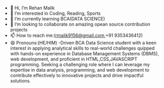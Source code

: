 - 👋 Hi, I’m Rehan Malik
- 👀 I’m interested in Coding, Reading, Sports
- 🌱 I’m currently learning BCA(DATA SCIENCE)
- 💞️ I’m looking to collaborate on amazing opean source contribution projects
- 📫 How to reach me:(rmalik9156@gmail.com,+91 9353436412)
- 😄 Pronouns:(HE/HIM)
-Driven BCA Data Science student with a keen interest in applying analytical skills to real-world challenges quipped with
 hands-on experience in Database Management Systems (DBMS), web development, and proficient in HTML,CSS,JAVASCRIPT programming.
 Seeking a challenging role where I can leverage my expertise in data analysis, programming, and web development to
 contribute effectively to innovative projects and drive impactful solutions.
  

